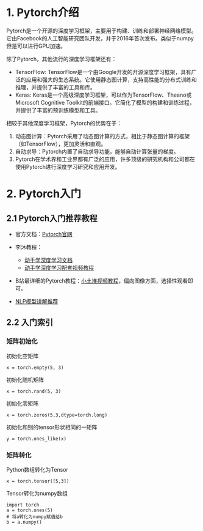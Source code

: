 # 1. Pytorch介绍

Pytorch是一个开源的深度学习框架，主要用于构建、训练和部署神经网络模型。它由Facebook的人工智能研究团队开发，并于2016年首次发布。类似于numpy但是可以进行GPU加速。

除了Pytorch，其他流行的深度学习框架还有：
- TensorFlow: TensorFlow是一个由Google开发的开源深度学习框架，具有广泛的应用和强大的生态系统。它使用静态图计算，支持高性能的分布式训练和推理，并提供了丰富的工具和库。
- Keras: Keras是一个高级深度学习框架，可以作为TensorFlow、Theano或Microsoft Cognitive Toolkit的前端接口。它简化了模型的构建和训练过程，并提供了丰富的预训练模型和工具。

相较于其他深度学习框架，Pytorch的优势在于：
1. 动态图计算：Pytorch采用了动态图计算的方式，相比于静态图计算的框架（如TensorFlow），更加灵活和直观。
2. 自动求导：Pytorch内置了自动求导功能，能够自动计算张量的梯度。
3. Pytorch在学术界和工业界都有广泛的应用，许多顶级的研究机构和公司都在使用Pytorch进行深度学习研究和应用开发。

# 2. Pytorch入门

## 2.1 Pytorch入门推荐教程

- 官方文档：[Pytorch官网](https://pytorch.org/docs/stable/index.html)

- 李沐教程：
  - [动手学深度学习文档](https://zh.d2l.ai/)
  - [动手学深度学习配套视频教程](https://www.bilibili.com/video/BV1if4y147hS/?share_source=copy_web&vd_source=c6cc3d47bc52080e2c91b22facc5dbcd)

- B站最详细的Pytorch教程：[小土堆视频教程](https://www.bilibili.com/video/BV1hE411t7RN/?share_source=copy_web&vd_source=c6cc3d47bc52080e2c91b22facc5dbcd)，偏向图像方面，选择性观看即可。

- [NLP模型讲解推荐](https://space.bilibili.com/383551518/channel/collectiondetail?sid=463688)

## 2.2 入门索引

### 矩阵初始化
初始化空矩阵
```
x = torch.empty(5, 3)
```
初始化随机矩阵
```
x = torch.rand(5, 3)
```
初始化零矩阵
```
x = torch.zeros(5,3,dtype=torch.long)
```
初始化和别的tensor形状相同的一矩阵
```
y = torch.ones_like(x)
```

### 矩阵转化
Python数组转化为Tensor
```
x = torch.tensor([5,3])
```
Tensor转化为numpy数组
```
import torch
a = torch.ones(5)
# 将a转化为numpy赋值给b
b = a.numpy()
```






